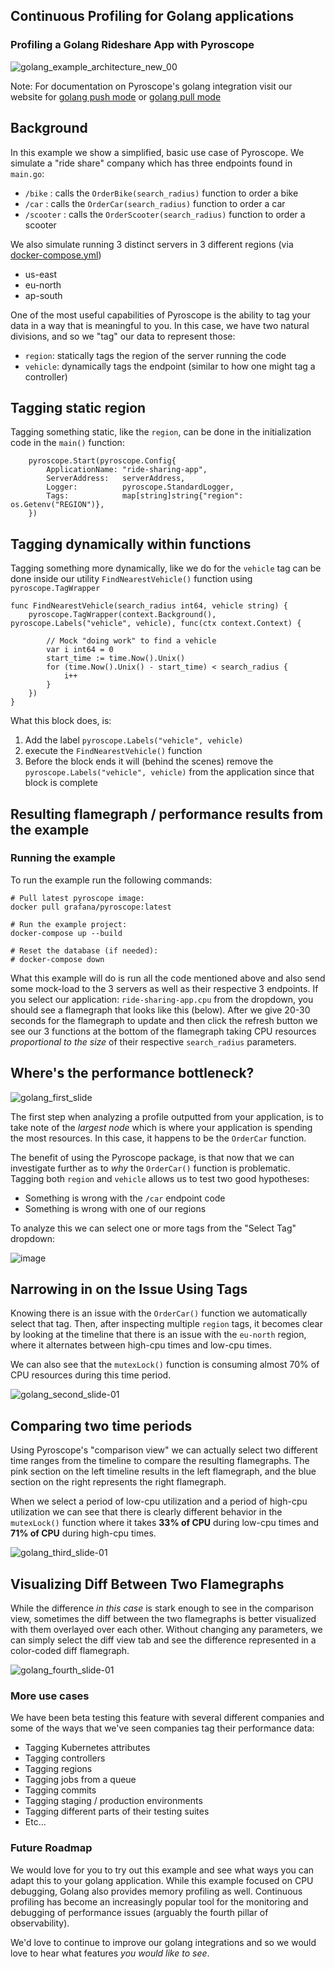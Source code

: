 ## Continuous Profiling for Golang applications
### Profiling a Golang Rideshare App with Pyroscope
![golang_example_architecture_new_00](https://user-images.githubusercontent.com/23323466/173370161-f8ba5c0a-cacf-4b3b-8d84-dd993019c486.gif)

Note: For documentation on Pyroscope's golang integration visit our website for [golang push mode](https://pyroscope.io/docs/golang/) or [golang pull mode](https://pyroscope.io/docs/golang-pull-mode/)
## Background
In this example we show a simplified, basic use case of Pyroscope. We simulate a "ride share" company which has three endpoints found in `main.go`:
- `/bike`    : calls the `OrderBike(search_radius)` function to order a bike
- `/car`     : calls the `OrderCar(search_radius)` function to order a car
- `/scooter` : calls the `OrderScooter(search_radius)` function to order a scooter

We also simulate running 3 distinct servers in 3 different regions (via [docker-compose.yml](https://github.com/pyroscope-io/pyroscope/blob/main/examples/language-sdk-instrumentation/golang-push/rideshare/docker-compose.yml))
- us-east
- eu-north
- ap-south

One of the most useful capabilities of Pyroscope is the ability to tag your data in a way that is meaningful to you. In this case, we have two natural divisions, and so we "tag" our data to represent those:
- `region`: statically tags the region of the server running the code
- `vehicle`: dynamically tags the endpoint (similar to how one might tag a controller)


## Tagging static region
Tagging something static, like the `region`, can be done in the initialization code in the `main()` function:
```
	pyroscope.Start(pyroscope.Config{
		ApplicationName: "ride-sharing-app",
		ServerAddress:   serverAddress,
		Logger:          pyroscope.StandardLogger,
		Tags:            map[string]string{"region": os.Getenv("REGION")},
	})
```

## Tagging dynamically within functions
Tagging something more dynamically, like we do for the `vehicle` tag can be done inside our utility `FindNearestVehicle()` function using `pyroscope.TagWrapper`
```
func FindNearestVehicle(search_radius int64, vehicle string) {
	pyroscope.TagWrapper(context.Background(), pyroscope.Labels("vehicle", vehicle), func(ctx context.Context) {

        // Mock "doing work" to find a vehicle
        var i int64 = 0
		start_time := time.Now().Unix()
		for (time.Now().Unix() - start_time) < search_radius {
			i++
		}
	})
}
```

What this block does, is:
1. Add the label `pyroscope.Labels("vehicle", vehicle)`
2. execute the `FindNearestVehicle()` function
3. Before the block ends it will (behind the scenes) remove the `pyroscope.Labels("vehicle", vehicle)` from the application since that block is complete

## Resulting flamegraph / performance results from the example
### Running the example
To run the example run the following commands:
```
# Pull latest pyroscope image:
docker pull grafana/pyroscope:latest

# Run the example project:
docker-compose up --build

# Reset the database (if needed):
# docker-compose down
```

What this example will do is run all the code mentioned above and also send some mock-load to the 3 servers as well as their respective 3 endpoints. If you select our application: `ride-sharing-app.cpu` from the dropdown, you should see a flamegraph that looks like this (below). After we give 20-30 seconds for the flamegraph to update and then click the refresh button we see our 3 functions at the bottom of the flamegraph taking CPU resources _proportional to the size_ of their respective `search_radius` parameters.

## Where's the performance bottleneck?

![golang_first_slide](https://user-images.githubusercontent.com/23323466/149688998-ca94dc82-f1e5-46fd-9a73-233c1e56d8e5.jpg)

The first step when analyzing a profile outputted from your application, is to take note of the _largest node_ which is where your application is spending the most resources. In this case, it happens to be the `OrderCar` function.

The benefit of using the Pyroscope package, is that now that we can investigate further as to _why_ the `OrderCar()` function is problematic. Tagging both `region` and `vehicle` allows us to test two good hypotheses:
- Something is wrong with the `/car` endpoint code
- Something is wrong with one of our regions

To analyze this we can select one or more tags from the "Select Tag" dropdown:

![image](https://user-images.githubusercontent.com/23323466/135525308-b81e87b0-6ffb-4ef0-a6bf-3338483d0fc4.png)

## Narrowing in on the Issue Using Tags
Knowing there is an issue with the `OrderCar()` function we automatically select that tag. Then, after inspecting multiple `region` tags, it becomes clear by looking at the timeline that there is an issue with the `eu-north` region, where it alternates between high-cpu times and low-cpu times.

We can also see that the `mutexLock()` function is consuming almost 70% of CPU resources during this time period.

![golang_second_slide-01](https://user-images.githubusercontent.com/23323466/149689013-2c0afeeb-53e2-4780-b52a-26b140627d9c.jpg)

## Comparing two time periods
Using Pyroscope's "comparison view" we can actually select two different time ranges from the timeline to compare the resulting flamegraphs. The pink section on the left timeline results in the left flamegraph, and the blue section on the right represents the right flamegraph.

When we select a period of low-cpu utilization and a period of high-cpu utilization we can see that there is clearly different behavior in the `mutexLock()` function where it takes **33% of CPU** during low-cpu times and **71% of CPU** during high-cpu times.

![golang_third_slide-01](https://user-images.githubusercontent.com/23323466/149689026-8b4ab3b1-6380-455c-990f-7ff35811f26b.jpg)

## Visualizing Diff Between Two Flamegraphs
While the difference _in this case_ is stark enough to see in the comparison view, sometimes the diff between the two flamegraphs is better visualized with them overlayed over each other. Without changing any parameters, we can simply select the diff view tab and see the difference represented in a color-coded diff flamegraph.

![golang_fourth_slide-01](https://user-images.githubusercontent.com/23323466/149689038-50d12031-2879-470f-a3be-a4c71d8c3b7a.jpg)

### More use cases
We have been beta testing this feature with several different companies and some of the ways that we've seen companies tag their performance data:
- Tagging Kubernetes attributes
- Tagging controllers
- Tagging regions
- Tagging jobs from a queue
- Tagging commits
- Tagging staging / production environments
- Tagging different parts of their testing suites
- Etc...

### Future Roadmap
We would love for you to try out this example and see what ways you can adapt this to your golang application. While this example focused on CPU debugging, Golang also provides memory profiling as well. Continuous profiling has become an increasingly popular tool for the monitoring and debugging of performance issues (arguably the fourth pillar of observability).

We'd love to continue to improve our golang integrations and so we would love to hear what features _you would like to see_.

